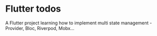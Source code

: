 # Flutter todos

A Flutter project learning how to implement multi state management - Provider, Bloc, Riverpod, Mobx...


